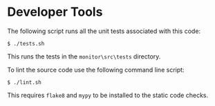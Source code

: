 # Developer Tools
The following script runs all the unit tests associated with this code:
```
$ ./tests.sh
```
This runs the tests in the `monitor\src\tests` directory.

To lint the source code use the following command line script:
```
$ ./lint.sh
```
This requires `flake8` and `mypy` to be installed to the static code checks.

